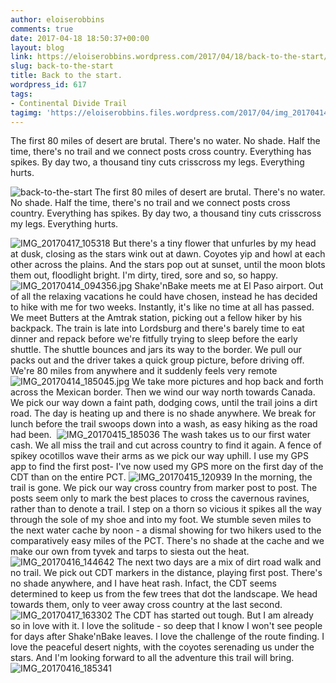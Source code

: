 ```yaml
---
author: eloiserobbins
comments: true
date: 2017-04-18 18:50:37+00:00
layout: blog
link: https://eloiserobbins.wordpress.com/2017/04/18/back-to-the-start/
slug: back-to-the-start
title: Back to the start.
wordpress_id: 617
tags:
- Continental Divide Trail
tagimg: 'https://eloiserobbins.files.wordpress.com/2017/04/img_20170414_1047462.jpg'
---
```


The first 80 miles of desert are brutal. There's no water. No shade. Half the time, there's no trail and we connect posts cross country. Everything has spikes. By day two, a thousand tiny cuts crisscross my legs. Everything hurts.


![back-to-the-start](https://eloiserobbins.files.wordpress.com/2017/04/img_20170414_1047462.jpg)
The first 80 miles of desert are brutal. There's no water. No shade. Half the time, there's no trail and we connect posts cross country. Everything has spikes. By day two, a thousand tiny cuts crisscross my legs. Everything hurts.

![IMG_20170417_105318](https://eloiserobbins.files.wordpress.com/2017/04/img_20170417_105318.jpg)
But there's a tiny flower that unfurles by my head at dusk, closing as the stars wink out at dawn. Coyotes yip and howl at each other across the plains. And the stars pop out at sunset, until the moon blots them out, floodlight bright. I'm dirty, tired, sore and so, so happy.
![IMG_20170414_094356.jpg](https://eloiserobbins.files.wordpress.com/2017/04/img_20170414_094356.jpg)
Shake'nBake meets me at El Paso airport. Out of all the relaxing vacations he could have chosen, instead he has decided to hike with me for two weeks. Instantly, it's like no time at all has passed. We meet Butters at the Amtrak station, picking out a fellow hiker by his backpack. The train is late into Lordsburg and there's barely time to eat dinner and repack before we're fitfully trying to sleep before the early shuttle.
The shuttle bounces and jars its way to the border. We pull our packs out and the driver takes a quick group picture, before driving off. We're 80 miles from anywhere and it suddenly feels very remote
![IMG_20170414_185045.jpg](https://eloiserobbins.files.wordpress.com/2017/04/img_20170414_185045.jpg)
We take more pictures and hop back and forth across the Mexican border. Then we wind our way north towards Canada. We pick our way down a faint path, dodging cows, until the trail joins a dirt road. The day is heating up and there is no shade anywhere. We break for lunch before the trail swoops down into a wash, as easy hiking as the road had been.
 ![IMG_20170415_185036](https://eloiserobbins.files.wordpress.com/2017/04/img_20170415_185036.jpg)
The wash takes us to our first water cash. We all miss the trail and cut across country to find it again. A fence of spikey ocotillos wave their arms as we pick our way uphill. I use my GPS app to find the first post- I've now used my GPS more on the first day of the CDT than on the entire PCT.
![IMG_20170415_120939](https://eloiserobbins.files.wordpress.com/2017/04/img_20170415_120939.jpg)
In the morning, the trail is gone. We pick our way cross country from marker post to post. The posts seem only to mark the best places to cross the cavernous ravines, rather than to denote a trail. I step on a thorn so vicious it spikes all the way through the sole of my shoe and into my foot. We stumble seven miles to the next water cache by noon - a dismal showing for two hikers used to the comparatively easy miles of the PCT. There's no shade at the cache and we make our own from tyvek and tarps to siesta out the heat.
![IMG_20170416_144642](https://eloiserobbins.files.wordpress.com/2017/04/img_20170416_144642.jpg)
The next two days are a mix of dirt road walk and no trail. We pick out CDT markers in the distance, playing first post. There's no shade anywhere, and I have heat rash. Infact, the CDT seems determined to keep us from the few trees that dot the landscape. We head towards them, only to veer away cross country at the last second.
![IMG_20170417_163302](https://eloiserobbins.files.wordpress.com/2017/04/img_20170417_163302.jpg)
The CDT has started out tough. But I am already so in love with it. I love the solitude - so deep that I know I won't see people for days after Shake'nBake leaves. I love the challenge of the route finding. I love the peaceful desert nights, with the coyotes serenading us under the stars. And I'm looking forward to all the adventure this trail will bring.
![IMG_20170416_185341](https://eloiserobbins.files.wordpress.com/2017/04/img_20170416_185341.jpg)
